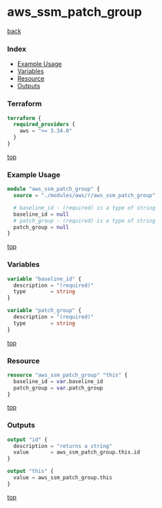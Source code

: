 # aws_ssm_patch_group

[back](../aws.md)

### Index

- [Example Usage](#example-usage)
- [Variables](#variables)
- [Resource](#resource)
- [Outputs](#outputs)

### Terraform

```terraform
terraform {
  required_providers {
    aws = ">= 3.34.0"
  }
}
```

[top](#index)

### Example Usage

```terraform
module "aws_ssm_patch_group" {
  source = "./modules/aws/r/aws_ssm_patch_group"

  # baseline_id - (required) is a type of string
  baseline_id = null
  # patch_group - (required) is a type of string
  patch_group = null
}
```

[top](#index)

### Variables

```terraform
variable "baseline_id" {
  description = "(required)"
  type        = string
}

variable "patch_group" {
  description = "(required)"
  type        = string
}
```

[top](#index)

### Resource

```terraform
resource "aws_ssm_patch_group" "this" {
  baseline_id = var.baseline_id
  patch_group = var.patch_group
}
```

[top](#index)

### Outputs

```terraform
output "id" {
  description = "returns a string"
  value       = aws_ssm_patch_group.this.id
}

output "this" {
  value = aws_ssm_patch_group.this
}
```

[top](#index)